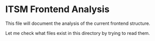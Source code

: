 # ITSM Frontend Analysis

This file will document the analysis of the current frontend structure.

Let me check what files exist in this directory by trying to read them.